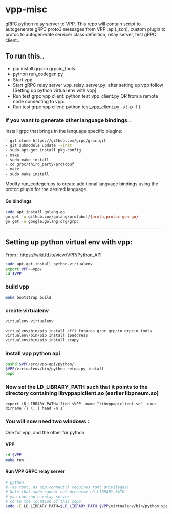 # vpp-misc
gRPC python relay server to VPP. 
This repo will contain script to autogenerate gRPC proto3 messages from VPP .api(.json), 
custom plugin to protoc to autogenerate servicer class definition, relay server, test gRPC client..

## To run this..

- pip install grpcio grpcio_tools
- python run_codegen.py
- Start vpp
- Start gRPC relay server  vpp_relay_server.py: after setting up vpp follow [Setting up python virtual env with vpp]
- Run test grpc vpp client: python test_vpp_client.py 
OR from a remote node connecting to vpp:
- Run test grpc vpp client: python test_vpp_client.py -s <vpp-host-name> [-p <server-port> -l <local-port>]

### If you want to generate other language bindings..

Install grpc that brings in the language specific plugins:
```sh
- git clone https://github.com/grpc/grpc.git
- git submodule update --init
- sudo apt-get install pkg-config
- make
- sudo make install
- cd grpc/third_party/protobuf
- make
- sudo make install
```
Modify run_codegen.py to create additional language bindings using the protoc plugin for the desired language.

#### Go bindings
```sh
sudo apt install golang-go
go get -u github.com/golang/protobuf/{proto,protoc-gen-go}
go get -u google.golang.org/grpc

```

***

## Setting up python virtual env with vpp:
From : https://wiki.fd.io/view/VPP/Python_API
```sh
sudo apt-get install python-virtualenv
export VPP=~vpp/
cd $VPP
``` 
### build vpp
```sh
make bootstrap build
```
### create virtualenv
```sh
virtualenv virtualenv
 
virtualenv/bin/pip install cffi futures grpc grpcio grpcio_tools
virtualenv/bin/pip install ipaddress
virtualenv/bin/pip install scapy
``` 
### install vpp python api
```sh
pushd $VPP/src/vpp-api/python/
$VPP/virtualenv/bin/python setup.py install
popd
```
### Now set the LD_LIBRARY_PATH such that it points to the directory containing libvppapiclient.so (earlier libpneum.so)
```
export LD_LIBRARY_PATH=`find $VPP -name "libvppapiclient.so" -exec dirname {} \; | head -n 1`
``` 
### You will now need two windows :
One for vpp, and the other for python
 
#### VPP
```sh
cd $VPP
make run
```
#### Run VPP GRPC relay server
```sh
# python
# (as root, as vpp.connect() requires root privileges)
# Note that sudo cannot not preserve LD_LIBRARY_PATH
# you can run a relay server
# cd to the location of this repo 
sudo -E LD_LIBRARY_PATH=$LD_LIBRARY_PATH $VPP/virtualenv/bin/python vpp_relay_server.py
``` 
